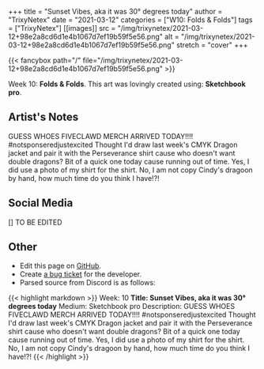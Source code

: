 +++
title =       "Sunset Vibes, aka it was 30° degrees today"
author =      "TrixyNetex"
date =        "2021-03-12"
categories =  ["W10: Folds & Folds"]
tags =        ["TrixyNetex"]
[[images]]
                      src = "/img/trixynetex/2021-03-12+98e2a8cd6d1e4b1067d7ef19b59f5e56.png"
                      alt = "/img/trixynetex/2021-03-12+98e2a8cd6d1e4b1067d7ef19b59f5e56.png"
                      stretch = "cover"
+++


{{< fancybox path="/" file="/img/trixynetex/2021-03-12+98e2a8cd6d1e4b1067d7ef19b59f5e56.png" >}}


Week 10: **Folds & Folds**. This art was lovingly created using: **Sketchbook pro**.

## Artist's Notes

GUESS WHOES FIVECLAWD MERCH ARRIVED TODAY!!!!
#notsponseredjustexcited
Thought I'd draw last week's CMYK Dragon jacket and pair it with the Perseverance shirt cause who doesn't want double dragons?
Bit of a quick one today cause running out of time. Yes, I did use a photo of my shirt for the shirt. No, I am not copy Cindy's dragoon by hand, how much time do you think I have!?!

## Social Media

[] TO BE EDITED

## Other

- Edit this page on [GitHub](https://github.com/teaminkling/web-refresh/edit/main/blog/content/blog/trixynetex-week-10-b389.md).
- Create [a bug ticket](https://github.com/teaminkling/web-refresh/issues/new?assignees=&labels=bug&template=problem-report.md&title=) for the developer.
- Parsed source from Discord is as follows:

{{< highlight markdown >}}
Week: 10
**Title: Sunset Vibes, aka it was 30° degrees today**
Medium: Sketchbook pro
Description: GUESS WHOES FIVECLAWD MERCH ARRIVED TODAY!!!!
#notsponseredjustexcited
Thought I'd draw last week's CMYK Dragon jacket and pair it with the Perseverance shirt cause who doesn't want double dragons?
Bit of a quick one today cause running out of time. Yes, I did use a photo of my shirt for the shirt. No, I am not copy Cindy's dragoon by hand, how much time do you think I have!?!
{{< /highlight >}}